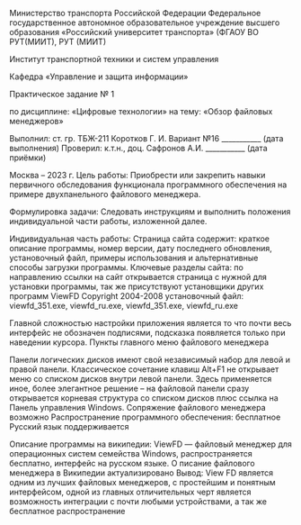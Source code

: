 Министерство транспорта Российской Федерации
Федеральное государственное автономное образовательное 
учреждение высшего образования
«Российский университет транспорта» 
(ФГАОУ ВО РУТ(МИИТ), РУТ (МИИТ)

Институт транспортной техники и систем управления

Кафедра «Управление и защита информации»


Практическое задание № 1

по дисциплине: «Цифровые технологии»
на тему: «Обзор файловых менеджеров»


Выполнил: ст. гр. ТБЖ-211
			       Коротков Г. И.
			         Вариант №16
				___________
			 	(дата выполнения)
Проверил: к.т.н., доц. Сафронов А.И.
				___________
			   	(дата приёмки)



Москва – 2023 г.
Цель работы: 
Приобрести или закрепить навыки первичного обследования функционала программного обеспечения на примере двухпанельного файлового менеджера. 

Формулировка задачи: 
Следовать инструкциям и выполнить положения индивидуальной части работы, изложенной далее. 

Индивидуальная часть работы: 
Страница сайта содержит: краткое описание программы, номер версии, дату последнего обновления, установочный файл, примеры использования и альтернативные способы загрузки программы.
Ключевые разделы сайта: по направлению ссылки на сайт открывается страница с нужной для установки программы, так же присутствуют установщики других программ 
ViewFD Copyright 2004-2008
установочный файл: viewfd_351.exe, viewfd_ru.exe, viewfd_351.exe, viewfd_ru.exe
 
 
 
 
 
 
Главной сложностью настройки приложения является то что почти весь интерфейс не обозначен подписями, подсказка появляется только при наведении курсора.
Пункты главного меню файлового менеджера 
 
Панели логических дисков имеют свой независимый набор для левой и правой панели. Классическое сочетание клавиш Alt+F1 не открывает меню со списком дисков внутри левой панели. Здесь применяется иное, более элегантное решение – на файловой панели сразу открывается корневая структура со списком дисков плюс ссылка на Панель управления Windows.
Сопряжение файлового менеджера возможно 
Распространение программного обеспечения: бесплатное 
Русский язык поддерживается 

Описание программы на википедии:
ViewFD — файловый менеджер для операционных систем семейства Windows, распространяется бесплатно, интерфейс на русском языке.
О писание файлового менеджера в Википедии актуализировано
Вывод: View FD является одним из лучших файловых менеджеров, с простейшим и понятным интерфейсом, одной из главных отличительных черт является возможность интеграции с почти любыми устройствами, а так же бесплатное распространение 

